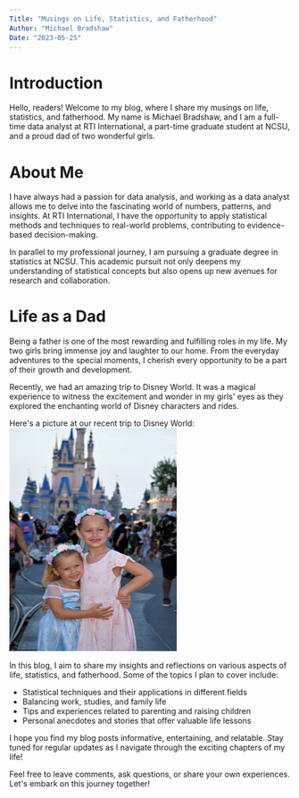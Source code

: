 ```yaml
---
Title: "Musings on Life, Statistics, and Fatherhood"
Author: "Michael Bradshaw"
Date: "2023-05-25"
---
```


# Introduction

Hello, readers! Welcome to my blog, where I share my musings on life, statistics, and fatherhood. My name is Michael Bradshaw, and I am a full-time data analyst at RTI International, a part-time graduate student at NCSU, and a proud dad of two wonderful girls.

# About Me

I have always had a passion for data analysis, and working as a data analyst allows me to delve into the fascinating world of numbers, patterns, and insights. At RTI International, I have the opportunity to apply statistical methods and techniques to real-world problems, contributing to evidence-based decision-making.

In parallel to my professional journey, I am pursuing a graduate degree in statistics at NCSU. This academic pursuit not only deepens my understanding of statistical concepts but also opens up new avenues for research and collaboration.

# Life as a Dad

Being a father is one of the most rewarding and fulfilling roles in my life. My two girls bring immense joy and laughter to our home. From the everyday adventures to the special moments, I cherish every opportunity to be a part of their growth and development.

Recently, we had an amazing trip to Disney World. It was a magical experience to witness the excitement and wonder in my girls' eyes as they explored the enchanting world of Disney characters and rides.

Here's a picture at our recent trip to Disney World:  
<img src="https://github.com/mikebrad140/mikebrad140.github.io/blob/main/_posts/image0%20(2).jpeg" alt="Disney World" width="300" height="400">

In this blog, I aim to share my insights and reflections on various aspects of life, statistics, and fatherhood. Some of the topics I plan to cover include:

- Statistical techniques and their applications in different fields
- Balancing work, studies, and family life
- Tips and experiences related to parenting and raising children
- Personal anecdotes and stories that offer valuable life lessons

I hope you find my blog posts informative, entertaining, and relatable. Stay tuned for regular updates as I navigate through the exciting chapters of my life!

Feel free to leave comments, ask questions, or share your own experiences. Let's embark on this journey together!
